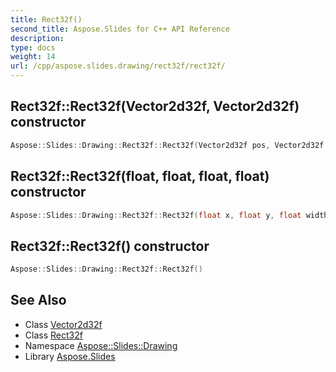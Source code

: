 ```yaml
---
title: Rect32f()
second_title: Aspose.Slides for C++ API Reference
description: 
type: docs
weight: 14
url: /cpp/aspose.slides.drawing/rect32f/rect32f/
---
```

## Rect32f::Rect32f(Vector2d32f, Vector2d32f) constructor




```cpp
Aspose::Slides::Drawing::Rect32f::Rect32f(Vector2d32f pos, Vector2d32f size)
```

## Rect32f::Rect32f(float, float, float, float) constructor




```cpp
Aspose::Slides::Drawing::Rect32f::Rect32f(float x, float y, float width, float height)
```

## Rect32f::Rect32f() constructor




```cpp
Aspose::Slides::Drawing::Rect32f::Rect32f()
```

## See Also

* Class [Vector2d32f](../vector2d32f/)
* Class [Rect32f](./)
* Namespace [Aspose::Slides::Drawing](../)
* Library [Aspose.Slides](../../)